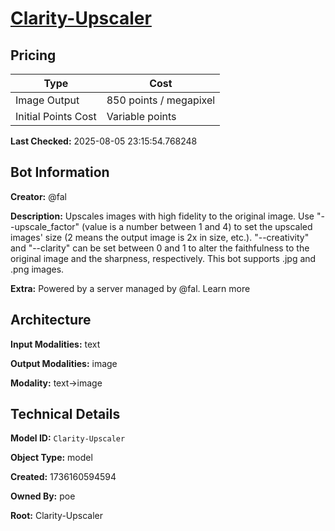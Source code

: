 # [Clarity-Upscaler](https://poe.com/Clarity-Upscaler)

## Pricing

| Type | Cost |
|------|------|
| Image Output | 850 points / megapixel |
| Initial Points Cost | Variable points |

**Last Checked:** 2025-08-05 23:15:54.768248


## Bot Information

**Creator:** @fal

**Description:** Upscales images with high fidelity to the original image. Use "--upscale_factor" (value is a number between 1 and 4) to set the upscaled images' size (2 means the output image is 2x in size, etc.).  "--creativity" and "--clarity" can be set between 0 and 1 to alter the faithfulness to the original image and the sharpness, respectively.
This bot supports .jpg and .png images.

**Extra:** Powered by a server managed by @fal. Learn more


## Architecture

**Input Modalities:** text

**Output Modalities:** image

**Modality:** text->image


## Technical Details

**Model ID:** `Clarity-Upscaler`

**Object Type:** model

**Created:** 1736160594594

**Owned By:** poe

**Root:** Clarity-Upscaler
